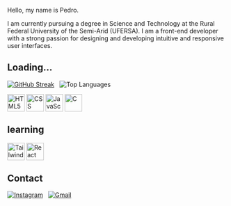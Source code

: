 Hello, my name is Pedro.

I am currently pursuing a degree in Science and Technology at the Rural Federal University of the Semi-Arid (UFERSA).
I am a front-end developer with a strong passion for designing and developing intuitive and responsive user interfaces.

## Loading...


[![GitHub Streak](https://streak-stats.vercel.app/?user=arthurpedr&theme=dark&locale=pt_BR)](https://git.io/streak-stats) &nbsp;
![Top Languages](https://github-readme-stats.vercel.app/api/top-langs/?username=arthurpedr&layout=compact&theme=dark&cache_seconds=3600)


<div style="display: flex;"> 
  <img src="https://cdn.jsdelivr.net/gh/devicons/devicon/icons/html5/html5-original.svg" alt="HTML5" width="40" height="40"/> &nbsp;
  <img src="https://cdn.jsdelivr.net/gh/devicons/devicon/icons/css3/css3-original.svg" alt="CSS" width="40" height="40"/> &nbsp;
  <img src="https://cdn.jsdelivr.net/gh/devicons/devicon/icons/javascript/javascript-original.svg" alt="JavaScript" width="40" height="40"/> &nbsp;
  <img src="https://cdn.jsdelivr.net/gh/devicons/devicon/icons/c/c-original.svg" alt="C" width="40" height="40"/> &nbsp;
</div>

## learning

<div style="display: flex;">
  <img src="https://upload.wikimedia.org/wikipedia/commons/d/d5/Tailwind_CSS_Logo.svg" alt="Tailwind CSS Logo" class="w-6 h-6" width="40" height="40"/>&nbsp;
  <img src="https://img.icons8.com/?size=40&id=Nlsua06Gvxel&format=png" width="40" height="40" alt="React Logo">
</div>


## Contact


[![Instagram](https://img.shields.io/badge/Instagram-E4405F?style=for-the-badge&logo=instagram&logoColor=white)](https://www.instagram.com/pedro_marrtins/) &nbsp;
[![Gmail](https://img.shields.io/badge/-Gmail-D14836?style=for-the-badge&logo=Gmail&logoColor=white)](mailto:pedroporteiras@gmail.com)





